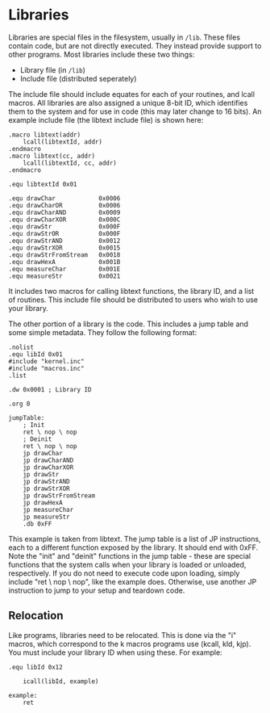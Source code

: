 # Libraries

Libraries are special files in the filesystem, usually in `/lib`. These files contain code, but are not directly executed.
They instead provide support to other programs. Most libraries include these two things:

* Library file (in `/lib`)
* Include file (distributed seperately)

The include file should include equates for each of your routines, and lcall macros. All libraries are also assigned a
unique 8-bit ID, which identifies them to the system and for use in code (this may later change to 16 bits). An example
include file (the libtext include file) is shown here:

    .macro libtext(addr)
        lcall(libtextId, addr)
    .endmacro
    .macro libtext(cc, addr)
        lcall(libtextId, cc, addr)
    .endmacro

    .equ libtextId 0x01

    .equ drawChar            0x0006
    .equ drawCharOR          0x0006
    .equ drawCharAND         0x0009
    .equ drawCharXOR         0x000C
    .equ drawStr             0x000F
    .equ drawStrOR           0x000F
    .equ drawStrAND          0x0012
    .equ drawStrXOR          0x0015
    .equ drawStrFromStream   0x0018
    .equ drawHexA            0x001B
    .equ measureChar         0x001E
    .equ measureStr          0x0021

It includes two macros for calling libtext functions, the library ID, and a list of routines. This include file should be
distributed to users who wish to use your library.

The other portion of a library is the code. This includes a jump table and some simple metadata. They follow the following
format:

    .nolist
    .equ libId 0x01
    #include "kernel.inc"
    #include "macros.inc"
    .list

    .dw 0x0001 ; Library ID

    .org 0

    jumpTable:
        ; Init
        ret \ nop \ nop
        ; Deinit
        ret \ nop \ nop
        jp drawChar
        jp drawCharAND
        jp drawCharXOR
        jp drawStr
        jp drawStrAND
        jp drawStrXOR
        jp drawStrFromStream
        jp drawHexA
        jp measureChar
        jp measureStr
        .db 0xFF

This example is taken from libtext. The jump table is a list of JP instructions, each to a different function exposed by the
library. It should end with 0xFF. Note the "init" and "deinit" functions in the jump table - these are special functions that
the system calls when your library is loaded or unloaded, respectively. If you do not need to execute code upon loading, simply
include "ret \ nop \ nop", like the example does. Otherwise, use another JP instruction to jump to your setup and teardown code.

## Relocation

Like programs, libraries need to be relocated. This is done via the "i" macros, which correspond to the k macros programs use
(kcall, kld, kjp).  You must include your library ID when using these. For example:

    .equ libId 0x12
    
        icall(libId, example)
    
    example:
        ret